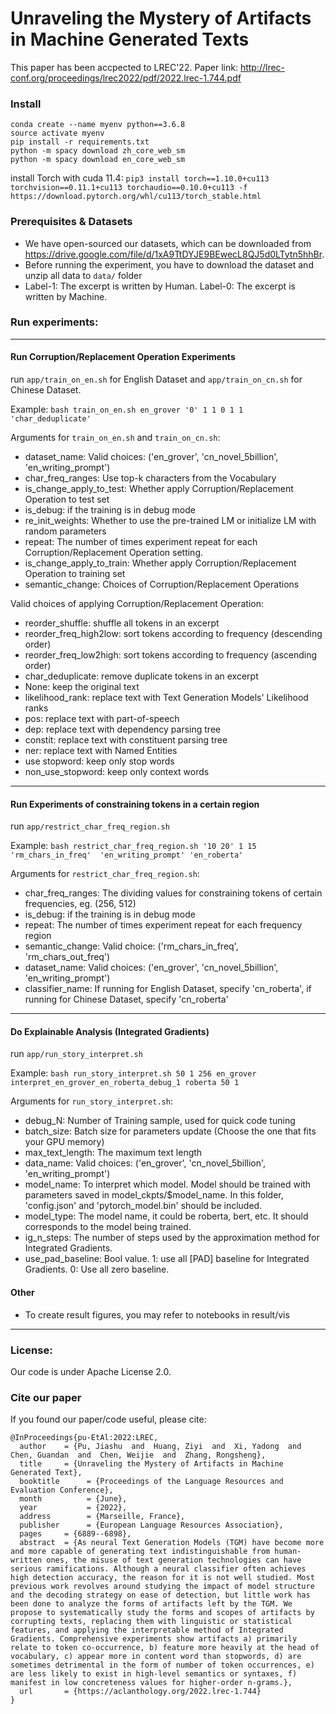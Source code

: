 # Unraveling the Mystery of Artifacts in Machine Generated Texts
This paper has been accpected to LREC'22. Paper link: 
http://lrec-conf.org/proceedings/lrec2022/pdf/2022.lrec-1.744.pdf

### Install
```
conda create --name myenv python==3.6.8
source activate myenv
pip install -r requirements.txt
python -m spacy download zh_core_web_sm
python -m spacy download en_core_web_sm
```
install Torch with cuda 11.4:
```pip3 install torch==1.10.0+cu113 torchvision==0.11.1+cu113 torchaudio==0.10.0+cu113 -f https://download.pytorch.org/whl/cu113/torch_stable.html```


### Prerequisites & Datasets
- We have open-sourced our datasets, which can be downloaded from https://drive.google.com/file/d/1xA9TtDYJE9BEwecL8QJ5d0LTytn5hhBr.
- Before running the experiment, you have to download the dataset and unzip all data to ```data/``` folder
- Label-1: The excerpt is written by Human. Label-0: The excerpt is written by Machine.

### Run experiments:

---
#### Run Corruption/Replacement Operation Experiments
run ```app/train_on_en.sh``` for English Dataset and ```app/train_on_cn.sh``` for Chinese Dataset.

Example: ```bash train_on_en.sh en_grover '0' 1 1 0 1 1 'char_deduplicate'```

Arguments for ```train_on_en.sh``` and ```train_on_cn.sh```:
- dataset_name: Valid choices: ('en_grover', 'cn_novel_5billion', 'en_writing_prompt')
- char_freq_ranges: Use top-k characters from the Vocabulary
- is_change_apply_to_test: Whether apply Corruption/Replacement Operation to test set 
- is_debug: if the training is in debug mode
- re_init_weights: Whether to use the pre-trained LM or initialize LM with random parameters
- repeat: The number of times experiment repeat for each Corruption/Replacement Operation setting.
- is_change_apply_to_train: Whether apply Corruption/Replacement Operation to training set
- semantic_change: Choices of Corruption/Replacement Operations

Valid choices of applying Corruption/Replacement Operation:
- reorder_shuffle: shuffle all tokens in an excerpt
- reorder_freq_high2low: sort tokens according to frequency (descending order)
- reorder_freq_low2high: sort tokens according to frequency (ascending order)
- char_deduplicate: remove duplicate tokens in an excerpt
- None: keep the original text
- likelihood_rank: replace text with Text Generation Models' Likelihood ranks
- pos: replace text with part-of-speech
- dep: replace text with dependency parsing tree
- constit: replace text with constituent parsing tree
- ner: replace text with Named Entities
- use stopword: keep only stop words
- non_use_stopword: keep only context words
---
#### Run Experiments of constraining tokens in a certain region
run ```app/restrict_char_freq_region.sh```

Example: ```bash restrict_char_freq_region.sh '10 20' 1 15 'rm_chars_in_freq'  'en_writing_prompt' 'en_roberta'```

Arguments for ```restrict_char_freq_region.sh```:
- char_freq_ranges: The dividing values for constraining tokens of certain frequencies, eg. (256, 512)
- is_debug: if the training is in debug mode
- repeat: The number of times experiment repeat for each frequency region
- semantic_change: Valid choice: ('rm_chars_in_freq', 'rm_chars_out_freq')
- dataset_name: Valid choices: ('en_grover', 'cn_novel_5billion', 'en_writing_prompt')
- classifier_name: If running for English Dataset, specify 'cn_roberta', if running for Chinese Dataset, specify 'cn_roberta'

---
#### Do Explainable Analysis (Integrated Gradients)
run ```app/run_story_interpret.sh```

Example: ```bash run_story_interpret.sh 50 1 256 en_grover interpret_en_grover_en_roberta_debug_1 roberta 50 1```

Arguments for ```run_story_interpret.sh```:
- debug_N: Number of Training sample, used for quick code tuning
- batch_size: Batch size for parameters update (Choose the one that fits your GPU memory)
- max_text_length: The maximum text length
- data_name: Valid choices: ('en_grover', 'cn_novel_5billion', 'en_writing_prompt')
- model_name: To interpret which model. Model should be trained with parameters saved in model_ckpts/$model_name. In this folder, 'config.json' and 'pytorch_model.bin' should be included.
- model_type: The model name, it could be roberta, bert, etc. It should corresponds to the model being trained.
- ig_n_steps: The number of steps used by the approximation method for Integrated Gradients.
- use_pad_baseline: Bool value. 1: use all [PAD] baseline for Integrated Gradients. 0: Use all zero baseline.

#### Other

- To create result figures, you may refer to notebooks in result/vis
---
### License:
Our code is under Apache License 2.0.

### Cite our paper
If you found our paper/code useful, please cite:
```
@InProceedings{pu-EtAl:2022:LREC,
  author    = {Pu, Jiashu  and  Huang, Ziyi  and  Xi, Yadong  and  Chen, Guandan  and  Chen, Weijie  and  Zhang, Rongsheng},
  title     = {Unraveling the Mystery of Artifacts in Machine Generated Text},
  booktitle      = {Proceedings of the Language Resources and Evaluation Conference},
  month          = {June},
  year           = {2022},
  address        = {Marseille, France},
  publisher      = {European Language Resources Association},
  pages     = {6889--6898},
  abstract  = {As neural Text Generation Models (TGM) have become more and more capable of generating text indistinguishable from human-written ones, the misuse of text generation technologies can have serious ramifications. Although a neural classifier often achieves high detection accuracy, the reason for it is not well studied. Most previous work revolves around studying the impact of model structure and the decoding strategy on ease of detection, but little work has been done to analyze the forms of artifacts left by the TGM. We propose to systematically study the forms and scopes of artifacts by corrupting texts, replacing them with linguistic or statistical features, and applying the interpretable method of Integrated Gradients. Comprehensive experiments show artifacts a) primarily relate to token co-occurrence, b) feature more heavily at the head of vocabulary, c) appear more in content word than stopwords, d) are sometimes detrimental in the form of number of token occurrences, e) are less likely to exist in high-level semantics or syntaxes, f) manifest in low concreteness values for higher-order n-grams.},
  url       = {https://aclanthology.org/2022.lrec-1.744}
}
```

